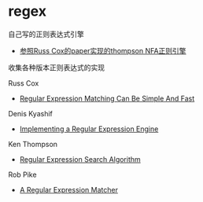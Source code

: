 # regex

自己写的正则表达式引擎

- [参照Russ Cox的paper实现的thompson NFA正则引擎](https://github.com/mjaow/regex/blob/master/src/regex/nfa.go) 


收集各种版本正则表达式的实现

Russ Cox

- [Regular Expression Matching Can Be Simple And Fast](https://swtch.com/~rsc/regexp/regexp1.html)

Denis Kyashif

- [Implementing a Regular Expression Engine](https://deniskyashif.com/implementing-a-regular-expression-engine)

Ken Thompson

- [Regular Expression Search Algorithm](http://delivery.acm.org/10.1145/370000/363387/p419-thompson.pdf?ip=203.205.141.50&id=363387&acc=ACTIVE%20SERVICE&key=39FCDE838982416F%2E39FCDE838982416F%2E4D4702B0C3E38B35%2E4D4702B0C3E38B35&__acm__=1565526479_350859ad42cb7071b842c01c47e84f23)

Rob Pike

- [A Regular Expression Matcher](http://www.cs.princeton.edu/courses/archive/spr09/cos333/beautiful.html)
